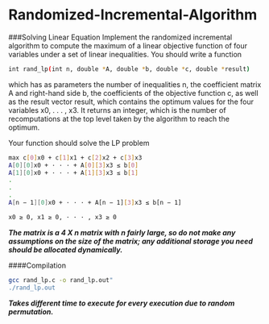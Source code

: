 # Randomized-Incremental-Algorithm
###Solving Linear Equation
Implement the randomized incremental algorithm to compute the maximum of a linear
objective function of four variables under a set of linear inequalities.
You should write a function

```sh
int rand_lp(int n, double *A, double *b, double *c, double *result)
```

which has as parameters the number of inequalities n, the coefficient matrix A and
right-hand side b, the coefficients of the objective function c, as well as the result
vector result, which contains the optimum values for the four variables x0, . . . , x3.
It returns an integer, which is the number of recomputations at the top level taken
by the algorithm to reach the optimum.

Your function should solve the LP problem

```sh
max c[0]x0 + c[1]x1 + c[2]x2 + c[3]x3
A[0][0]x0 + · · · + A[0][3]x3 ≤ b[0]
A[1][0]x0 + · · · + A[1][3]x3 ≤ b[1]
.
.
.
A[n − 1][0]x0 + · · · + A[n − 1][3]x3 ≤ b[n − 1]
```

```sh
x0 ≥ 0, x1 ≥ 0, · · · , x3 ≥ 0
```

***The matrix is a 4 X n matrix with n fairly large, so do not make any assumptions
on the size of the matrix; any additional storage you need should be allocated dynamically.***


####Compilation
```sh
gcc rand_lp.c -o rand_lp.out"
./rand_lp.out
```
***Takes different time to execute for every execution due to random permutation.***
